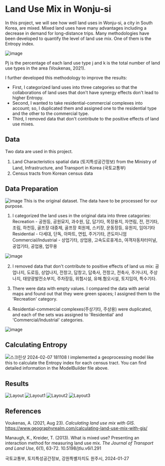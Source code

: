 # Land Use Mix in Wonju-si
In this project, we will see how well land uses in Wonju-si, a city in South Korea, are mixed. Mixed land uses have many advantages including a decrease in demand for long-distance trips. Many methodologies have been developed to quantify the level of land use mix. One of them is the Entropy index. 

![image](https://github.com/pmonj9841/Land-Use-Mix-in-Wonju-si/assets/61530808/5fc2c4e9-a025-4bd3-a873-8f739515c2e3)

Pj is the percentage of each land use type j and k is the total number of land use types in the area (Voukenas, 2021). 


I further developed this methodology to improve the results:
- First, I categorized land uses into three categories so that the collaborations of land uses that don't have synergy effects don't lead to higher Entropy.
- Second, I wanted to take residential-commercial complexes into account; so, I duplicated them and assigned one to the residential type and the other to the commercial type.
- Third, I removed data that don't contribute to the positive effects of land use mixes.



## Data
Two data are used in this project. 
1. Land Characteristics spatial data (토지특성공간정보) from the Ministry of Land, Infrastructure, and Transport in Korea (국토교통부) 
2. Census tracts from Korean census data



## Data Preparation
![image](https://github.com/pmonj9841/Land-Use-Mix-in-Wonju-si/assets/61530808/ce111866-a878-426b-a6ac-201f72b956d5)
This is the original dataset. The data have to be processed for our purpose.

1. I categorized the land uses in the original data into three catagories:
Recreation - 공원등, 공원묘지, 과수원, 답, 답기타, 목장용지, 자연림, 전, 전기타, 조림, 하천등, 골프장 대중제, 골프장 회원제, 스키장, 운동장등, 유원지, 임야기타
Residential - 다세대, 단독, 아파트, 연립, 주거기타, 콘도미니엄
Commercial/Industrial - 상업기타, 상업용, 고속도로휴게소, 여객자동차터미널, 공업기타, 공업용, 업무용

![image](https://github.com/pmonj9841/Land-Use-Mix-in-Wonju-si/assets/61530808/cc99b68a-1a7e-4840-bfd2-3414728f5f3a)


2. I removed data that don't contribute to positive effects of land us mix:
공업나지, 도로등, 상업나지, 전창고, 답창고, 답축사, 전창고, 전축사, 주거나지, 주상나지, 태양광발전소부지, 주차장등, 위험시설, 유해.혐오시설, 토지임야, 특수기타.

3. There were data with empty values. I compared the data with aerial maps and found out that they were green spaces; I assigned them to the 'Recreation' category.

4. Residential-commercial complexes(주상기타, 주상용) were duplicated, and each of the sets was assigned to 'Residential' and 'Commercial/Industrial' categories. 

![image](https://github.com/pmonj9841/Land-Use-Mix-in-Wonju-si/assets/61530808/7b5acc10-ae11-45db-ab3d-87a7f27f6b43)



## Calculating Entropy
![스크린샷 2024-02-07 181108](https://github.com/pmonj9841/Land-Use-Mix-in-Wonju-si/assets/61530808/29dcca02-a1ab-4804-8e6c-8edecae04f31)
I implemented a geoprocessing model like this to calculate the Entropy index for each census tract. You can find detailed information in the ModelBuilder file above.



## Results
![Layout](https://github.com/pmonj9841/Land-Use-Mix-in-Wonju-si/assets/61530808/ae14b707-7330-403c-ac3e-77e57e840923)
![Layout1](https://github.com/pmonj9841/Land-Use-Mix-in-Wonju-si/assets/61530808/96748f03-c660-45ef-9e5c-a6548e20b8eb)
![Layout2](https://github.com/pmonj9841/Land-Use-Mix-in-Wonju-si/assets/61530808/260d8738-7006-4b5b-9709-1e5726263de1)
![Layout3](https://github.com/pmonj9841/Land-Use-Mix-in-Wonju-si/assets/61530808/585fad97-d5fe-429c-aab2-d941fdda3b89)


## References
Voukenas, A. (2021, Aug 23). *Calculating land use mix with GIS*. https://www.geographyrealm.com/calculating-land-use-mix-with-gis/

Manaugh, K., Kreider, T. (2013). What is mixed use? Presenting an interaction method for measuring land use mix. *The Journal of Transport and Land Use*, 6(1), 63-72. 10.5198/jtlu.v6i1.291

국토교통부, 토지특성공간정보, 강원특별자치도 원주시, 2024-01-27
